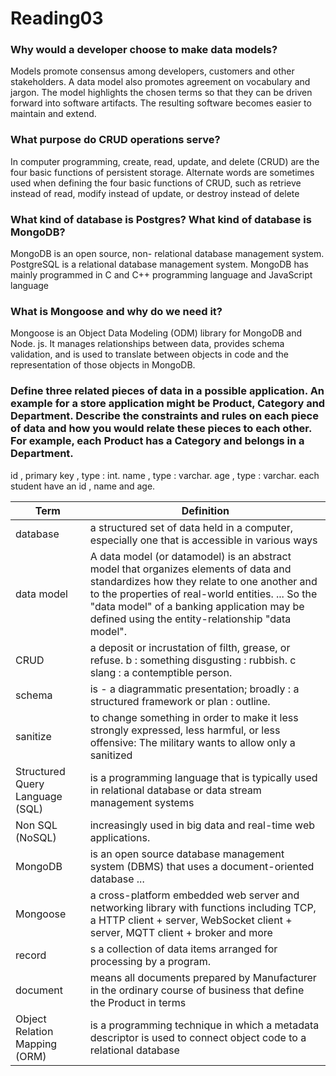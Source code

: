 # Reading03

### Why would a developer choose to make data models?
Models promote consensus among developers, customers and other stakeholders. A data model also promotes agreement on vocabulary and jargon. The model highlights the chosen terms so that they can be driven forward into software artifacts. The resulting software becomes easier to maintain and extend.

### What purpose do CRUD operations serve?
In computer programming, create, read, update, and delete (CRUD) are the four basic functions of persistent storage. Alternate words are sometimes used when defining the four basic functions of CRUD, such as retrieve instead of read, modify instead of update, or destroy instead of delete

### What kind of database is Postgres? What kind of database is MongoDB?
MongoDB is an open source, non- relational database management system. PostgreSQL is a relational database management system. MongoDB has mainly programmed in C and C++ programming language and JavaScript language

### What is Mongoose and why do we need it?
Mongoose is an Object Data Modeling (ODM) library for MongoDB and Node. js. It manages relationships between data, provides schema validation, and is used to translate between objects in code and the representation of those objects in MongoDB.


### Define three related pieces of data in a possible application. An example for a store application might be Product, Category and Department. Describe the constraints and rules on each piece of data and how you  would relate these pieces to each other. For example, each Product has a Category and belongs in a Department.
id , primary key , type : int.
name , type : varchar.
age , type : varchar.
each student have an id , name and age.


Term | Definition 
 ----- | ------
database | a structured set of data held in a computer, especially one that is accessible in various ways
data model | A data model (or datamodel) is an abstract model that organizes elements of data and standardizes how they relate to one another and to the properties of real-world entities. ... So the "data model" of a banking application may be defined using the entity-relationship "data model".
CRUD |  a deposit or incrustation of filth, grease, or refuse. b : something disgusting : rubbish. c slang : a contemptible person.
schema | is - a diagrammatic presentation; broadly : a structured framework or plan : outline.
sanitize | to change something in order to make it less strongly expressed, less harmful, or less offensive: The military wants to allow only a sanitized
Structured Query Language (SQL) | is a programming language that is typically used in relational database or data stream management systems
Non SQL (NoSQL) | increasingly used in big data and real-time web applications.
MongoDB | is an open source database management system (DBMS) that uses a document-oriented database ...
Mongoose | a cross-platform embedded web server and networking library with functions including TCP, a HTTP client + server, WebSocket client + server, MQTT client + broker and more
record | s a collection of data items arranged for processing by a program.
document | means all documents prepared by Manufacturer in the ordinary course of business that define the Product in terms 
Object Relation Mapping (ORM) |  is a programming technique in which a metadata descriptor is used to connect object code to a relational database
